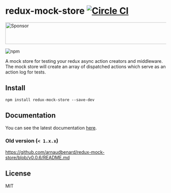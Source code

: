 # redux-mock-store [![Circle CI](https://circleci.com/gh/arnaudbenard/redux-mock-store/tree/master.svg?style=svg)](https://circleci.com/gh/arnaudbenard/redux-mock-store/tree/master)


<a href="https://app.codesponsor.io/link/jxMtyJ1U2FXauYmvU37ewrmE/arnaudbenard/redux-mock-store" rel="nofollow"><img src="https://app.codesponsor.io/embed/jxMtyJ1U2FXauYmvU37ewrmE/arnaudbenard/redux-mock-store.svg" style="width: 888px; height: 68px;" alt="Sponsor" /></a>


![npm](https://nodei.co/npm/redux-mock-store.png?downloads=true&downloadRank=true&stars=true)

A mock store for testing your redux async action creators and middleware. The mock store will create an array of dispatched actions which serve as an action log for tests.

## Install

```
npm install redux-mock-store --save-dev
```
## Documentation

You can see the latest documentation [here](http://arnaudbenard.com/redux-mock-store/).

### Old version (`< 1.x.x`)

https://github.com/arnaudbenard/redux-mock-store/blob/v0.0.6/README.md


## License

MIT

